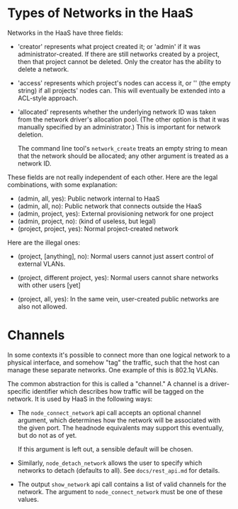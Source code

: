 # Types of Networks in the HaaS


Networks in the HaaS have three fields:

- 'creator' represents what project created it; or 'admin' if it was
  administrator-created.  If there are still networks created by a project,
  then that project cannot be deleted.  Only the creator has the ability to
  delete a network.

- 'access' represents which project's nodes can access it, or '' (the
  empty string) if all   projects' nodes can.  This will eventually be extended
  into a ACL-style approach.

- 'allocated' represents whether the underlying network ID was taken from the
  network driver's allocation pool.  (The other option is that it was manually
  specified by an administrator.)  This is important for network deletion.

  The command line tool's `network_create` treats an empty string to
  mean that the network should be allocated; any other argument is
  treated as a network ID.

These fields are not really independent of each other.  Here are the legal
combinations, with some explanation:

- (admin,   all,     yes): Public network internal to HaaS
- (admin,   all,     no):  Public network that connects outside the HaaS
- (admin,   project, yes): External provisioning network for one project
- (admin,   project, no):  (kind of useless, but legal)
- (project, project, yes): Normal project-created network


Here are the illegal ones:

- (project, [anything], no): Normal users cannot just assert control of external
      VLANs.

- (project, different project, yes): Normal users cannot share networks with
      other users [yet]

- (project, all, yes): In the same vein, user-created public networks are also
      not allowed.


# Channels

In some contexts it's possible to connect more than one logical network
to a physical interface, and somehow "tag" the traffic, such that the
host can manage these separate networks. One example of this is 802.1q
VLANs.

The common abstraction for this is called a "channel." A channel is a
driver-specific identifier which describes how traffic will be tagged on
the network. It is used by HaaS in the following ways:

- The `node_connect_network` api call accepts an optional channel argument,
  which determines how the network will be associated with the given
  port. The headnode equivalents may support this eventually, but do not
  as of yet.

  If this argument is left out, a sensible default will be chosen.

- Similarly, `node_detach_network` allows the user to specify which
  networks to detach (defaults to all). See `docs/rest_api.md`
  for details.

- The output `show_network` api call contains a list of valid channels
  for the network. The argument to `node_connect_network` must be one
  of these values.

